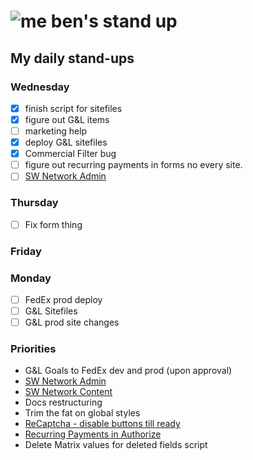 # ![me](https://avatars2.githubusercontent.com/u/5232044?s=50&v=4) ben's stand up

## My daily stand-ups

### Wednesday

- [X] finish script for sitefiles
- [X] figure out G&L items
- [ ] marketing help
- [X] deploy G&L sitefiles
- [X] Commercial Filter bug
- [ ] figure out recurring payments in forms no every site.
- [ ] [SW Network Admin](https://app.clickup.com/8537154/v/l/li/54890360?pr=12760709)

### Thursday

- [ ] Fix form thing

### Friday

### Monday

- [ ] FedEx prod deploy
- [ ] G&L Sitefiles
- [ ] G&L prod site changes

### Priorities 
    
- G&L Goals to FedEx dev and prod (upon approval)
- [SW Network Admin](https://app.clickup.com/8537154/v/l/li/54890360?pr=12760709)
- [SW Network Content](https://app.clickup.com/8537154/v/l/li/54892353?pr=12760709)
- Docs restructuring
- Trim the fat on global styles
- [ReCaptcha - disable buttons till ready](https://projects.madebyspeak.com/#/tasks/17598281)
- [Recurring Payments in Authorize](https://projects.madebyspeak.com/#/tasks/16411534)
- Delete Matrix values for deleted fields script

